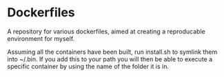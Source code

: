 # Dockerfiles

A repository for various dockerfiles, aimed at creating a reproducable
environment for myself.

Assuming all the containers have been built, run install.sh to symlink them
into ~/.bin. If you add this to your path you will then be able to execute
a specific container by using the name of the folder it is in.
